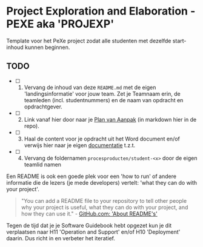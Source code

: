 # Project Exploration and Elaboration - PEXE aka 'PROJEXP'

Template voor het PeXe project zodat alle studenten met dezelfde start-inhoud kunnen beginnen.

## TODO

- [ ] 1. Vervang de inhoud van deze `README.md` met de eigen 'landingsinformatie' voor jouw team. Zet je Teamnaam erin, de teamleden (incl. studentnummers) en de naam van opdracht en opdrachtgever.
- [ ] 2. Link vanaf hier door naar je [Plan van Aanpak](/procesproducten/plan-van-aanpak) (in markdown hier in de repo).
- [ ] 3. Haal de content voor je opdracht uit het Word document en/of verwijs hier naar je eigen [documentatie](https://aim-ene.github.io/pexe/docs/Projectresultaat/SoftwareGuidebook#github-pages) t.z.t.
- [ ] 4. Vervang de foldernamen `procesproducten/student-<x>` door de eigen teamlid namen 

Een README is ook een goede plek voor een 'how to run' of andere informatie die de lezers (je mede developers) vertelt: 'what they can do with your project'.

> "You can add a README file to your repository to tell other people why your project is useful, what they can do with your project, and how they can use it." - [GitHub.com: 'About README's'](https://docs.github.com/en/repositories/managing-your-repositorys-settings-and-features/customizing-your-repository/about-readmes)

Tegen de tijd dat je je Software Guidebook hebt opgezet kun je dit verplaatsen naar H11 'Operation and Support' en/of H10 'Deployment' daarin. Dus richt in en verbeter het iteratief.
